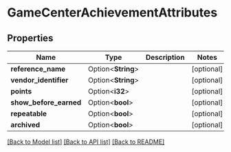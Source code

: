 # GameCenterAchievementAttributes

## Properties

Name | Type | Description | Notes
------------ | ------------- | ------------- | -------------
**reference_name** | Option<**String**> |  | [optional]
**vendor_identifier** | Option<**String**> |  | [optional]
**points** | Option<**i32**> |  | [optional]
**show_before_earned** | Option<**bool**> |  | [optional]
**repeatable** | Option<**bool**> |  | [optional]
**archived** | Option<**bool**> |  | [optional]

[[Back to Model list]](../README.md#documentation-for-models) [[Back to API list]](../README.md#documentation-for-api-endpoints) [[Back to README]](../README.md)


